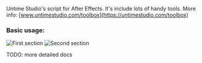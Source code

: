 Untime Studio's script for After Effects. It's include lots of handy tools.
More info: [www.untimestudio.com/toolbox](https://untimestudio.com/toolbox)

### Basic usage:
![First section](https://github.com/tonypinkevych/untime-toolbox/blob/master/docs/First%20section.jpg)
![Second section](https://github.com/tonypinkevych/untime-toolbox/blob/master/docs/Second%20section.jpg)

TODO: more detailed docs
